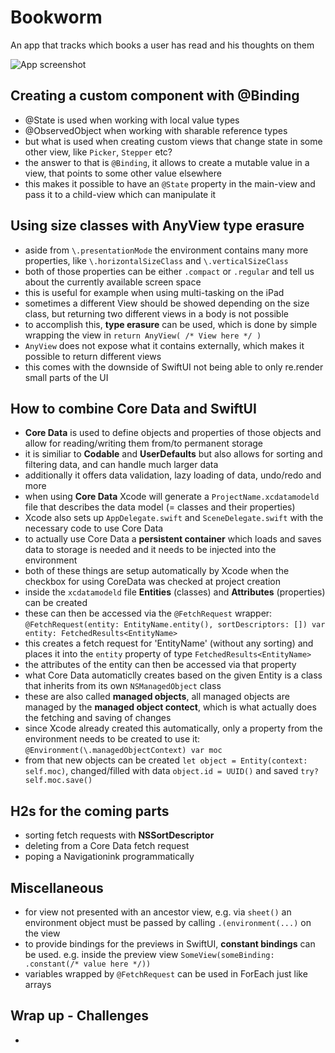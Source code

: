 # Bookworm
An app that tracks which books a user has read and his thoughts on them

![App screenshot](PROJECT_NAME.png)


## Creating a custom component with @Binding
- @State is used when working with local value types
- @ObservedObject when working with sharable reference types
- but what is used when creating custom views that change state in some other view, like `Picker`, `Stepper` etc?
- the answer to that is `@Binding`, it allows to create a mutable value in a view, that points to some other value elsewhere
- this makes it possible to have an `@State` property in the main-view and pass it to a child-view which can manipulate it

## Using size classes with AnyView type erasure
- aside from `\.presentationMode` the environment contains many more properties, like `\.horizontalSizeClass` and `\.verticalSizeClass`
- both of those properties can be either `.compact` or `.regular` and tell us about the currently available screen space
- this is useful for example when using multi-tasking on the iPad
- sometimes a different View should be showed depending on the size class, but returning two different views in a body is not possible
- to accomplish this, **type erasure** can be used, which is done by simple wrapping the view in `return AnyView( /* View here */ )`
- `AnyView` does not expose what it contains externally, which makes it possible to return different views
- this comes with the downside of SwiftUI not being able to only re.render small parts of the UI

## How to combine Core Data and SwiftUI
- **Core Data** is used to define objects and properties of those objects and allow for reading/writing them from/to permanent storage
- it is similiar to __Codable__ and __UserDefaults__ but also allows for sorting and filtering data, and can handle much larger data
- additionally it offers data validation, lazy loading of data, undo/redo and more
- when using **Core Data** Xcode will generate a `ProjectName.xcdatamodeld` file that describes the data model (= classes and their properties)
- Xcode also sets up `AppDelegate.swift` and `SceneDelegate.swift` with the necessary code to use Core Data
- to actually use Core Data a **persistent container** which loads and saves data to storage is needed and it needs to be injected into the environment
- both of these things are setup automatically by Xcode when the checkbox for using CoreData was checked at project creation
- inside the `xcdatamodeld` file **Entities** (classes) and **Attributes** (properties) can be created
- these can then be accessed via the `@FetchRequest` wrapper: `@FetchRequest(entity: EntityName.entity(), sortDescriptors: []) var entity: FetchedResults<EntityName>`
- this creates a fetch request for 'EntityName' (without any sorting) and places it into the `entity` property of type `FetchedResults<EntityName>`
- the attributes of the entity can then be accessed via that property
- what Core Data automaticlly creates based on the given Entity is a class that inherits from its own `NSManagedObject` class
- these are also called __managed objects__, all managed objects are managed by the **managed object contect**, which is what actually does the fetching and saving of changes
- since Xcode already created this automatically, only a property from the environment needs to be created to use it: `@Environment(\.managedObjectContext) var moc`
- from that new objects can be created `let object = Entity(context: self.moc)`, changed/filled with data `object.id = UUID()` and saved `try? self.moc.save()`

## H2s for the coming parts
- sorting fetch requests with **NSSortDescriptor**
- deleting from a Core Data fetch request
- poping a Navigationink programmatically

## Miscellaneous
- for view not presented with an ancestor view, e.g. via `sheet()` an environment object must be passed by calling `.(environment(...)` on the view
- to provide bindings for the previews in SwiftUI, __constant bindings__ can be used. e.g. inside the preview view `SomeView(someBinding: .constant(/* value here */))`
- variables wrapped by `@FetchRequest` can be used in ForEach just like arrays
## Wrap up - Challenges
- 
